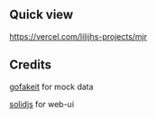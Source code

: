 ## Quick view
https://vercel.com/lilijhs-projects/mjr

## Credits
[gofakeit](https://github.com/brianvoe/gofakeit) for mock data

[solidjs](https://github.com/solidjs/solid) for web-ui